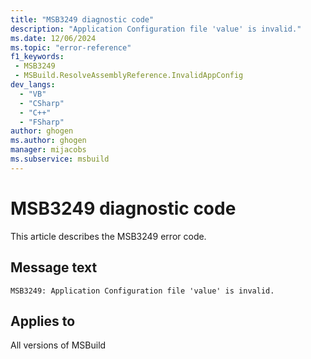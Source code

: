 ```yaml
---
title: "MSB3249 diagnostic code"
description: "Application Configuration file 'value' is invalid."
ms.date: 12/06/2024
ms.topic: "error-reference"
f1_keywords:
 - MSB3249
 - MSBuild.ResolveAssemblyReference.InvalidAppConfig
dev_langs:
  - "VB"
  - "CSharp"
  - "C++"
  - "FSharp"
author: ghogen
ms.author: ghogen
manager: mijacobs
ms.subservice: msbuild
---
```


# MSB3249 diagnostic code

<!-- :::ErrorDefinitionDescription::: -->
<!-- :::editable-content name="introDescription"::: -->
This article describes the MSB3249 error code.
<!-- :::editable-content-end::: -->

## Message text

```output
MSB3249: Application Configuration file 'value' is invalid.
```

<!-- :::editable-content name="postOutputDescription"::: -->
<!--
{StrBegin="MSB3249: "}
-->
<!-- :::editable-content-end::: -->
<!-- :::ErrorDefinitionDescription-end::: -->

## Applies to

All versions of MSBuild
